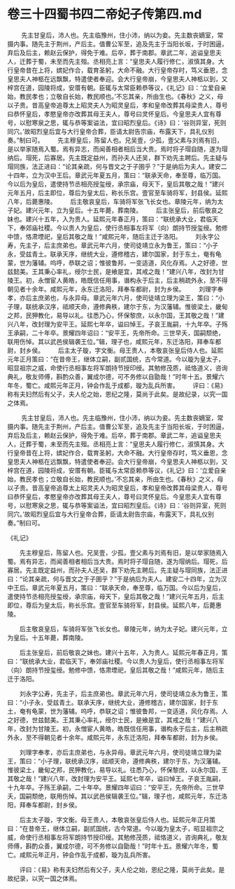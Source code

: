 # 卷三十四蜀书四二帝妃子传第四.md

 　　先主甘皇后，沛人也。先主临豫州，住小沛，纳以为妾。先主数丧嫡室，常摄内事。随先主于荆州，产后主。值曹公军至，追及先主于当阳长坂，于时困逼，弃后及后主，赖赵云保护，得免于难。后卒，葬于南郡。章武二年，追谥皇思夫人，迁葬于蜀，未至而先主殂。丞相亮上言：“皇思夫人履行修仁，淑慎其身。大行皇帝昔在上将，嫔妃作合，载育圣躬，大命不融。大行皇帝存时，笃义垂恩，念皇思夫人神柩在远飘飘，特遣使者奉迎。会大行皇帝崩，今皇思夫人神柩以到，又梓宫在道，园陵将成，安厝有朝。臣辄与太常臣赖恭等议，《礼记》曰：‘立爱自亲始，教民孝也；立敬自长始，教民顺也。’不忘其亲，所由生也。《春秋》之义，母以子贵。昔高皇帝追尊太上昭灵夫人为昭灵皇后，孝和皇帝改葬其母梁贵人，尊号曰恭怀皇后，孝愍皇帝亦改葬其母王夫人，尊号曰灵怀皇后。今皇思夫人宜有尊号，以慰寒泉之思，辄与恭等案谥法，宜曰昭烈皇后。《诗》曰：‘谷则异室，死则同穴。’故昭烈皇后宜与大行皇帝合葬，臣请太尉告宗庙，布露天下，具礼仪别奏。”制曰可。 　　先主穆皇后，陈留人也。兄吴壹，少孤，壹父素与刘焉有旧，是以举家随焉入蜀。焉有异志，而闻善相者相后当大贵。焉时将子瑁自随，遂为瑁纳后。瑁死，后寡居。先主既定益州，而孙夫人还吴，群下劝先主聘后。先主疑与瑁同族，法正进曰：“论其亲疏，何与晋文之于子圉乎？”于是纳后为夫人。建安二十四年，立为汉中王后。章武元年夏五月，策曰：“联承天命，奉至尊，临万国。今以后为皇后，遣使持节丞相亮授玺绶，承宗庙，母天下，皇后其敬之哉！”建兴元年五月，后主即位，尊后为皇太后，称长乐宫。壹官至车骑将军，封县侯。延熙八年，后薨惠陵。 　　后主敬哀皇后，车骑将军张飞长女也。章陵元年，纳为太子妃。建兴元年，立为皇后。十五年薨，葬南陵。 　　后主张皇后，前后敬哀之妹也。建兴十五年，入为贵人。延熙元年春正月，策曰：“联统承大业，君临天下，奉郊庙社稷。今以贵人为皇后，使行丞相事左将军（向）朗持节授玺绶。勉修中馈，恪肃堙祀，皇后其敬之哉！”咸熙元年，随后主迁于洛阳。 　　刘永字公寿，先主子，后主庶弟也。章武元年六月，使司徒靖立永为鲁王，策曰：“小子永，受兹青土。联承天序，继统大业，遵修稽古，建尔国家，封于东土，奄有龟蒙，世为藩辅。呜呼，恭联之诏；惟彼鲁邦，一变适道，风化存焉。人之好德，世兹懿美。王其秉心率礼，绶尔士民，是飨是宜，其戒之哉！”建兴八年，改封为甘陵王。初，永憎宦人黄皓，皓既信任用事，谮构永于后主，后主稍疏外永，至不得朝见者十余年。咸熙元年，永东迁洛阳，拜奉车都尉，封为乡侯。 　　刘理字奉孝，亦后主庶弟也，与永异母。章武元年六月，使司徒靖立理为梁王，策曰：“小子理，联统承汉序，祗顺天命，遵修典秩，建尔于东，为汉藩辅。惟彼梁土，畿甸之邦，民狎教化，易导以礼。往悉乃心，怀保黎庶，以永尔国，王其敬之哉！”建兴八年，改封理为安平王。延熙七年卒，谥曰悼王。子哀王胤嗣，十九年卒。子殇王承嗣，二十年卒。景耀四年诏曰：“安平王，先帝所命。三世早夭，国嗣颓绝，联用伤悼。其以武邑侯辑袭王位。”辑，理子也，咸熙元年，东迁洛阳，拜奉车都尉，封乡侯。 　　后主太子璇，字文衡。母王贵人，本敬哀张皇后侍人也。延熙元年正月策曰：“在昔帝王，继体立嗣，副贰国统，古今常道。今以璇为皇太子，昭显祖宗之威，命使行丞相事左将军朗持节授印绶。其勉修茂质，祗恪道义，咨询典礼，敬友师傅，斟酌众善，翼成尔德，可不务修以自勖哉！”时年十五。景耀六年冬，蜀亡。咸熙元年正月，钟会作乱于成都，璇为乱兵所害。 　　评曰：《易》称有夫妇然后有父子，夫人伦之始，恩纪之隆，莫尚于此矣。是故纪录，以究一国之体焉。

 　　先主甘皇后，沛人也。先主临豫州，住小沛，纳以为妾。先主数丧嫡室，常摄内事。随先主于荆州，产后主。值曹公军至，追及先主于当阳长坂，于时困逼，弃后及后主，赖赵云保护，得免于难。后卒，葬于南郡。章武二年，追谥皇思夫人，迁葬于蜀，未至而先主殂。丞相亮上言：“皇思夫人履行修仁，淑慎其身。大行皇帝昔在上将，嫔妃作合，载育圣躬，大命不融。大行皇帝存时，笃义垂恩，念皇思夫人神柩在远飘飘，特遣使者奉迎。会大行皇帝崩，今皇思夫人神柩以到，又梓宫在道，园陵将成，安厝有朝。臣辄与太常臣赖恭等议，《礼记》曰：‘立爱自亲始，教民孝也；立敬自长始，教民顺也。’不忘其亲，所由生也。《春秋》之义，母以子贵。昔高皇帝追尊太上昭灵夫人为昭灵皇后，孝和皇帝改葬其母梁贵人，尊号曰恭怀皇后，孝愍皇帝亦改葬其母王夫人，尊号曰灵怀皇后。今皇思夫人宜有尊号，以慰寒泉之思，辄与恭等案谥法，宜曰昭烈皇后。《诗》曰：‘谷则异室，死则同穴。’故昭烈皇后宜与大行皇帝合葬，臣请太尉告宗庙，布露天下，具礼仪别奏。”制曰可。

《礼记》

　　先主穆皇后，陈留人也。兄吴壹，少孤，壹父素与刘焉有旧，是以举家随焉入蜀。焉有异志，而闻善相者相后当大贵。焉时将子瑁自随，遂为瑁纳后。瑁死，后寡居。先主既定益州，而孙夫人还吴，群下劝先主聘后。先主疑与瑁同族，法正进曰：“论其亲疏，何与晋文之于子圉乎？”于是纳后为夫人。建安二十四年，立为汉中王后。章武元年夏五月，策曰：“联承天命，奉至尊，临万国。今以后为皇后，遣使持节丞相亮授玺绶，承宗庙，母天下，皇后其敬之哉！”建兴元年五月，后主即位，尊后为皇太后，称长乐宫。壹官至车骑将军，封县侯。延熙八年，后薨惠陵。

　　后主敬哀皇后，车骑将军张飞长女也。章陵元年，纳为太子妃。建兴元年，立为皇后。十五年薨，葬南陵。

　　后主张皇后，前后敬哀之妹也。建兴十五年，入为贵人。延熙元年春正月，策曰：“联统承大业，君临天下，奉郊庙社稷。今以贵人为皇后，使行丞相事左将军（向）朗持节授玺绶。勉修中馈，恪肃堙祀，皇后其敬之哉！”咸熙元年，随后主迁于洛阳。

　　刘永字公寿，先主子，后主庶弟也。章武元年六月，使司徒靖立永为鲁王，策曰：“小子永，受兹青土。联承天序，继统大业，遵修稽古，建尔国家，封于东土，奄有龟蒙，世为藩辅。呜呼，恭联之诏；惟彼鲁邦，一变适道，风化存焉。人之好德，世兹懿美。王其秉心率礼，绶尔士民，是飨是宜，其戒之哉！”建兴八年，改封为甘陵王。初，永憎宦人黄皓，皓既信任用事，谮构永于后主，后主稍疏外永，至不得朝见者十余年。咸熙元年，永东迁洛阳，拜奉车都尉，封为乡侯。

　　刘理字奉孝，亦后主庶弟也，与永异母。章武元年六月，使司徒靖立理为梁王，策曰：“小子理，联统承汉序，祗顺天命，遵修典秩，建尔于东，为汉藩辅。惟彼梁土，畿甸之邦，民狎教化，易导以礼。往悉乃心，怀保黎庶，以永尔国，王其敬之哉！”建兴八年，改封理为安平王。延熙七年卒，谥曰悼王。子哀王胤嗣，十九年卒。子殇王承嗣，二十年卒。景耀四年诏曰：“安平王，先帝所命。三世早夭，国嗣颓绝，联用伤悼。其以武邑侯辑袭王位。”辑，理子也，咸熙元年，东迁洛阳，拜奉车都尉，封乡侯。

　　后主太子璇，字文衡。母王贵人，本敬哀张皇后侍人也。延熙元年正月策曰：“在昔帝王，继体立嗣，副贰国统，古今常道。今以璇为皇太子，昭显祖宗之威，命使行丞相事左将军朗持节授印绶。其勉修茂质，祗恪道义，咨询典礼，敬友师傅，斟酌众善，翼成尔德，可不务修以自勖哉！”时年十五。景耀六年冬，蜀亡。咸熙元年正月，钟会作乱于成都，璇为乱兵所害。

　　评曰：《易》称有夫妇然后有父子，夫人伦之始，恩纪之隆，莫尚于此矣。是故纪录，以究一国之体焉。